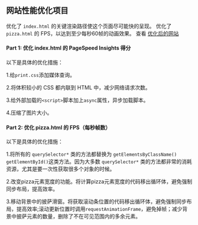 ## 网站性能优化项目

优化了 `index.html` 的关键渲染路径使这个页面尽可能快的呈现。
优化了 `pizza.html` 的 FPS，以达到至少每秒60帧的动画效果。
查看 [优化后的网站](https://lancergin.github.io/WebsiteOptimization/)


#### Part 1: 优化 index.html 的 PageSpeed Insights 得分

以下是具体的优化措施：

1.给`print.css`添加媒体查询。

2.将体积较小的 CSS 都内联到 HTML 中，减少网络请求次数。

3.给外部加载的`<script>`脚本加上`async`属性，异步加载脚本。

4.压缩了图片大小。


#### Part 2: 优化 pizza.html 的 FPS（每秒帧数）

以下是具体的优化措施：

1.将所有的 `querySelector*` 类的方法都替换为 `getElementsByClassName()` `getElementById()`这类方法。因为大多数 `querySelector*` 类的方法都非常的消耗资源，尤其是要一次性获取很多个对象的时候。

2.改变pizza元素宽度的功能。将计算pizza元素宽度的代码移出循环体，避免强制同步布局，提高效率。

3.移动背景中的披萨滑窗。将获取滚动条位置的代码移出循环体，避免强制同步布局，提高效率;滚动更新位置时调用`requestAnimationFrame`，避免掉帧；减少背景中披萨元素的数量，删除了不在可见范围内的多余元素。
